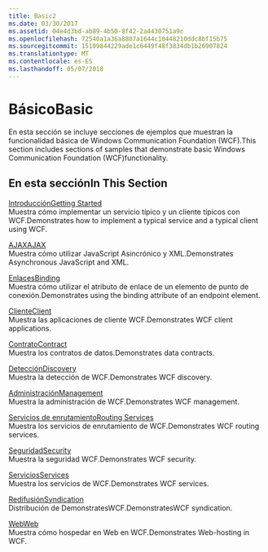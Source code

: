 ```yaml
---
title: Basic2
ms.date: 03/30/2017
ms.assetid: 04e4d3bd-ab89-4b50-8f42-2a4430751a9c
ms.openlocfilehash: 72540a1a36a8807a1644c10448210ddc8bf15b75
ms.sourcegitcommit: 15109844229ade1c6449f48f3834db1b26907824
ms.translationtype: MT
ms.contentlocale: es-ES
ms.lasthandoff: 05/07/2018
---
```

# <a name="basic"></a><span data-ttu-id="37768-102">Básico</span><span class="sxs-lookup"><span data-stu-id="37768-102">Basic</span></span>
<span data-ttu-id="37768-103">En esta sección se incluye secciones de ejemplos que muestran la funcionalidad básica de Windows Communication Foundation (WCF).</span><span class="sxs-lookup"><span data-stu-id="37768-103">This section includes sections of samples that demonstrate basic Windows Communication Foundation (WCF)functionality.</span></span>  
  
## <a name="in-this-section"></a><span data-ttu-id="37768-104">En esta sección</span><span class="sxs-lookup"><span data-stu-id="37768-104">In This Section</span></span>  
 [<span data-ttu-id="37768-105">Introducción</span><span class="sxs-lookup"><span data-stu-id="37768-105">Getting Started</span></span>](../../../../docs/framework/wcf/samples/getting-started-sample.md)  
 <span data-ttu-id="37768-106">Muestra cómo implementar un servicio típico y un cliente típicos con WCF.</span><span class="sxs-lookup"><span data-stu-id="37768-106">Demonstrates how to implement a typical service and a typical client using WCF.</span></span>  
  
 [<span data-ttu-id="37768-107">AJAX</span><span class="sxs-lookup"><span data-stu-id="37768-107">AJAX</span></span>](../../../../docs/framework/wcf/samples/ajax.md)  
 <span data-ttu-id="37768-108">Muestra cómo utilizar JavaScript Asincrónico y XML.</span><span class="sxs-lookup"><span data-stu-id="37768-108">Demonstrates Asynchronous JavaScript and XML.</span></span>  
  
 [<span data-ttu-id="37768-109">Enlaces</span><span class="sxs-lookup"><span data-stu-id="37768-109">Binding</span></span>](../../../../docs/framework/wcf/samples/binding.md)  
 <span data-ttu-id="37768-110">Muestra cómo utilizar el atributo de enlace de un elemento de punto de conexión.</span><span class="sxs-lookup"><span data-stu-id="37768-110">Demonstrates using the binding attribute of an endpoint element.</span></span>  
  
 [<span data-ttu-id="37768-111">Cliente</span><span class="sxs-lookup"><span data-stu-id="37768-111">Client</span></span>](../../../../docs/framework/wcf/samples/client.md)  
 <span data-ttu-id="37768-112">Muestra las aplicaciones de cliente WCF.</span><span class="sxs-lookup"><span data-stu-id="37768-112">Demonstrates WCF client applications.</span></span>  
  
 [<span data-ttu-id="37768-113">Contrato</span><span class="sxs-lookup"><span data-stu-id="37768-113">Contract</span></span>](../../../../docs/framework/wcf/samples/contract.md)  
 <span data-ttu-id="37768-114">Muestra los contratos de datos.</span><span class="sxs-lookup"><span data-stu-id="37768-114">Demonstrates data contracts.</span></span>  
  
 [<span data-ttu-id="37768-115">Detección</span><span class="sxs-lookup"><span data-stu-id="37768-115">Discovery</span></span>](../../../../docs/framework/wcf/samples/discovery-samples.md)  
 <span data-ttu-id="37768-116">Muestra la detección de WCF.</span><span class="sxs-lookup"><span data-stu-id="37768-116">Demonstrates WCF discovery.</span></span>  
  
 [<span data-ttu-id="37768-117">Administración</span><span class="sxs-lookup"><span data-stu-id="37768-117">Management</span></span>](../../../../docs/framework/wcf/samples/management.md)  
 <span data-ttu-id="37768-118">Muestra la administración de WCF.</span><span class="sxs-lookup"><span data-stu-id="37768-118">Demonstrates WCF management.</span></span>  
  
 [<span data-ttu-id="37768-119">Servicios de enrutamiento</span><span class="sxs-lookup"><span data-stu-id="37768-119">Routing Services</span></span>](../../../../docs/framework/wcf/samples/routing-services.md)  
 <span data-ttu-id="37768-120">Muestra los servicios de enrutamiento de WCF.</span><span class="sxs-lookup"><span data-stu-id="37768-120">Demonstrates WCF routing services.</span></span>  
  
 [<span data-ttu-id="37768-121">Seguridad</span><span class="sxs-lookup"><span data-stu-id="37768-121">Security</span></span>](../../../../docs/framework/wcf/samples/security-in-wcf.md)  
 <span data-ttu-id="37768-122">Muestra la seguridad WCF.</span><span class="sxs-lookup"><span data-stu-id="37768-122">Demonstrates WCF security.</span></span>  
  
 [<span data-ttu-id="37768-123">Servicios</span><span class="sxs-lookup"><span data-stu-id="37768-123">Services</span></span>](../../../../docs/framework/wcf/samples/services.md)  
 <span data-ttu-id="37768-124">Muestra los servicios de WCF.</span><span class="sxs-lookup"><span data-stu-id="37768-124">Demonstrates WCF services.</span></span>  
  
 [<span data-ttu-id="37768-125">Redifusión</span><span class="sxs-lookup"><span data-stu-id="37768-125">Syndication</span></span>](../../../../docs/framework/wcf/samples/syndication.md)  
 <span data-ttu-id="37768-126">Distribución de DemonstratesWCF.</span><span class="sxs-lookup"><span data-stu-id="37768-126">DemonstratesWCF syndication.</span></span>  
  
 [<span data-ttu-id="37768-127">Web</span><span class="sxs-lookup"><span data-stu-id="37768-127">Web</span></span>](../../../../docs/framework/wcf/samples/web.md)  
 <span data-ttu-id="37768-128">Muestra cómo hospedar en Web en WCF.</span><span class="sxs-lookup"><span data-stu-id="37768-128">Demonstrates Web-hosting in WCF.</span></span>
